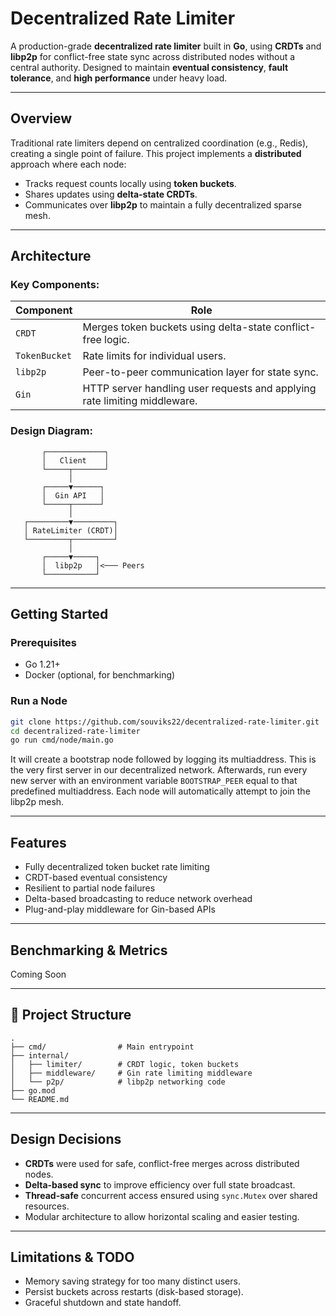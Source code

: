 # Decentralized Rate Limiter

A production-grade **decentralized rate limiter** built in **Go**, using **CRDTs** and **libp2p** for conflict-free state sync across distributed nodes without a central authority. Designed to maintain **eventual consistency**, **fault tolerance**, and **high performance** under heavy load.

---

## Overview

Traditional rate limiters depend on centralized coordination (e.g., Redis), creating a single point of failure. This project implements a **distributed** approach where each node:

- Tracks request counts locally using **token buckets**.
- Shares updates using **delta-state CRDTs**.
- Communicates over **libp2p** to maintain a fully decentralized sparse mesh.

---

## Architecture

### Key Components:

| Component     | Role |
|---------------|------|
| `CRDT`        | Merges token buckets using delta-state conflict-free logic. |
| `TokenBucket` | Rate limits for individual users. |
| `libp2p`      | Peer-to-peer communication layer for state sync. |
| `Gin`         | HTTP server handling user requests and applying rate limiting middleware. |

### Design Diagram:

```
       ┌─────────────┐
       │   Client    │
       └─────┬───────┘
             │
       ┌─────▼──────┐
       │  Gin API   │
       └─────┬──────┘
             │
   ┌─────────▼─────────┐
   │ RateLimiter (CRDT)│
   └─────────┬─────────┘
             │
       ┌─────▼─────┐
       │  libp2p   │<─── Peers
       └───────────┘
```

---

## Getting Started

### Prerequisites

- Go 1.21+
- Docker (optional, for benchmarking)

### Run a Node

```bash
git clone https://github.com/souviks22/decentralized-rate-limiter.git
cd decentralized-rate-limiter
go run cmd/node/main.go
````
It will create a bootstrap node followed by logging its multiaddress. This is the very first server in our decentralized network. Afterwards, run every new server with an environment variable `BOOTSTRAP_PEER` equal to that predefined multiaddress. Each node will automatically attempt to join the libp2p mesh.

---

## Features

* Fully decentralized token bucket rate limiting
* CRDT-based eventual consistency
* Resilient to partial node failures
* Delta-based broadcasting to reduce network overhead
* Plug-and-play middleware for Gin-based APIs

---

## Benchmarking & Metrics

Coming Soon

---

## 📂 Project Structure

```
.
├── cmd/                # Main entrypoint
├── internal/
│   ├── limiter/        # CRDT logic, token buckets
│   ├── middleware/     # Gin rate limiting middleware
│   └── p2p/            # libp2p networking code
├── go.mod
└── README.md
```

---

## Design Decisions

* **CRDTs** were used for safe, conflict-free merges across distributed nodes.
* **Delta-based sync** to improve efficiency over full state broadcast.
* **Thread-safe** concurrent access ensured using `sync.Mutex` over shared resources.
* Modular architecture to allow horizontal scaling and easier testing.

---

## Limitations & TODO

* Memory saving strategy for too many distinct users.
* Persist buckets across restarts (disk-based storage).
* Graceful shutdown and state handoff.
